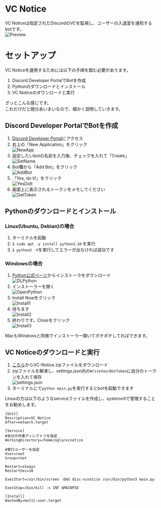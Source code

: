# VC Notice
VC Noticeは指定されたDiscordのVCを監視し、ユーザーの入退室を通知するbotです。  
![Preview](./img/preview.png)


# セットアップ
VC Noticeを運用するためには以下の手順を踏む必要があります。  

1. Discord Developer PortalでBotを作成
2. Pythonのダウンロードとインストール
3. VC Noticeのダウンロードと実行

ざっとこんな感じです。  
これだけだと随分あいまいなので、細かく説明していきます。


## Discord Developer PortalでBotを作成

1. [Discord Developer Portal](https://discord.com/developers/applications)にアクセス
2. 右上の「New Application」をクリック  
![NewApp](./img/スクリーンショット%202023-01-12%2018.43.43.png)
3. 設定したいbotの名前を入力後、チェックを入れて「Create」  
![SetName](./img/スクリーンショット%202023-01-12%2020.03.35.png)
4. Bot欄から「Add Bot」をクリック  
![AddBot](./img/スクリーンショット%202023-01-12%2020.06.44.png)
5. 「Yes, do it!」をクリック  
![YesDoIt](./img/スクリーンショット%202023-01-12%2020.08.38.png)
6. 画面上に表示されるトークンをメモしてください  
![GetToken](./img/スクリーンショット%202023-01-12%2020.11.13.png)


## Pythonのダウンロードとインストール

### Linux(Ubuntu, Debian)の場合
1. ターミナルを起動
2. `$ sudo apt -y install python3.10` を実行
3. `$ python3 -V`を実行してエラーが出なければ成功です

### Windowsの場合

1. [Python公式ページ](https://www.python.org/downloads/)からインストーラをダウンロード  
![DLPython](./img/Install0.png)
2. インストーラーを開く  
![OpenPython](./img/OpenInstaller.png)
3. Install Nowをクリック  
![Install1](./img/Install1.png)
4. 待ちます  
![Install2](./img/Install2.png)
5. 終わりです。Closeをクリック  
![Install3](./img/Install3.png)

MacもWindowsと同様でインストーラー開いてポチポチしてればできます。

## VC Noticeのダウンロードと実行
1. [こちら](https://github.com/ogLa-Production/VC-Notice/releases/latest)からVC-Notice.zipファイルをダウンロード
2. zipファイルを解凍し、settings.json内の`WriteYourBotToken`に自分のトークンを入れて保存  
![settings.json](img/スクリーンショット%202023-01-12%2020.48.35.png)
3. ターミナルにて`python main.py`を実行するとbotを起動できます

Linuxの方は以下のようなserviceファイルを作成し、systemctlで管理することをお勧めします。
```
[Unit]
Description=VC Notice
After=network.target

[Service]
#自分の作業ディレクトリを指定
WorkingDirectory=/home/ogla/vcnotice

#実行ユーザーを指定
User=root
Group=root

Restart=always
RestartSec=10

ExecStart=/usr/bin/screen -DmS disc-vcnotice /usr/bin/python3 main.py

ExecStop=/bin/kill -s INT $MAINPID

[Install]
WantedBy=multi-user.target
```